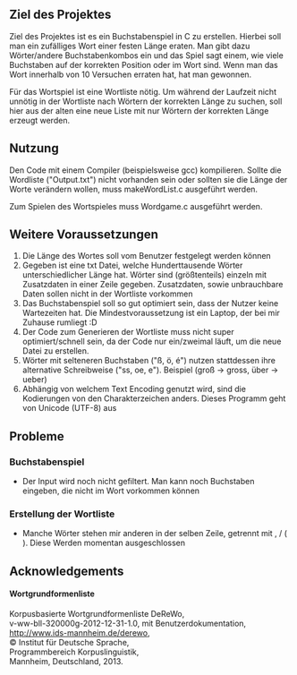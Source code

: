 ## Ziel des Projektes

Ziel des Projektes ist es ein Buchstabenspiel in C zu erstellen. Hierbei soll man ein zufälliges Wort einer festen Länge eraten. Man gibt dazu Wörter/andere Buchstabenkombos ein und das Spiel sagt einem, wie viele Buchstaben auf der korrekten Position oder im Wort sind. Wenn man das Wort innerhalb von 10 Versuchen erraten hat, hat man gewonnen.

Für das Wortspiel ist eine Wortliste nötig. Um während der Laufzeit nicht unnötig in der Wortliste nach Wörtern der korrekten Länge zu suchen, soll hier aus der alten eine neue Liste mit nur Wörtern der korrekten Länge erzeugt werden.

## Nutzung

Den Code mit einem Compiler (beispielsweise gcc) kompilieren. Sollte die Wordliste ("Output.txt") nicht vorhanden sein oder sollten sie die Länge der Worte verändern wollen, muss makeWordList.c ausgeführt werden.

Zum Spielen des Wortspieles muss Wordgame.c ausgeführt werden.

## Weitere Voraussetzungen
1. Die Länge des Wortes soll vom Benutzer festgelegt werden können
2. Gegeben ist eine txt Datei, welche Hunderttausende Wörter unterschiedlicher Länge hat. Wörter sind (größtenteils) einzeln mit Zusatzdaten in einer Zeile gegeben. Zusatzdaten, sowie unbrauchbare Daten sollen nicht in der Wortliste vorkommen
3. Das Buchstabenspiel soll so gut optimiert sein, dass der Nutzer keine Wartezeiten hat. Die Mindestvoraussetzung ist ein Laptop, der bei mir Zuhause rumliegt :D
4. Der Code zum Generieren der Wortliste muss nicht super optimiert/schnell sein, da der Code nur ein/zweimal läuft, um die neue Datei zu erstellen. 
5. Wörter mit selteneren Buchstaben ("ß, ö, é") nutzen stattdessen ihre alternative Schreibweise ("ss, oe, e"). Beispiel (groß -> gross, über -> ueber)
6. Abhängig von welchem Text Encoding genutzt wird, sind die Kodierungen von den Charakterzeichen anders. Dieses Programm geht von Unicode (UTF-8) aus

## Probleme

### Buchstabenspiel

- Der Input wird noch nicht gefiltert. Man kann noch Buchstaben eingeben, die nicht im Wort vorkommen können

### Erstellung der Wortliste

- Manche Wörter stehen mir anderen in der selben Zeile, getrennt mit , / ( ). Diese Werden momentan ausgeschlossen

## Acknowledgements

#### Wortgrundformenliste

Korpusbasierte Wortgrundformenliste DeReWo, \
v-ww-bll-320000g-2012-12-31-1.0, mit Benutzerdokumentation, \
http://www.ids-mannheim.de/derewo, \
© Institut für Deutsche Sprache,  \
Programmbereich Korpuslinguistik, \
Mannheim, Deutschland, 2013.

